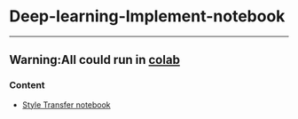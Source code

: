 # Deep-learning-Implement-notebook
___
## Warning:All could run in [colab](https://colab.research.google.com/)

### Content
- [Style Transfer notebook](https://github.com/chajnoven/Deep-learning-Implement-notebook/tree/master/Style%20Transfer)
